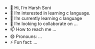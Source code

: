 - 👋 Hi, I’m Harsh Soni
- 👀 I’m interested in learning c language. 
- 🌱 I’m currently learning c language
- 💞️ I’m looking to collaborate on ...
- 📫 How to reach me ...
- 😄 Pronouns: ...
- ⚡ Fun fact: ...

<!---
Thun3rClap/Thun3rClap is a ✨ special ✨ repository because its `README.md` (this file) appears on your GitHub profile.
You can click the Preview link to take a look at your changes.
--->
